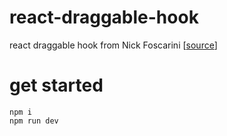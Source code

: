 # react-draggable-hook

react draggable hook from Nick Foscarini [[source](https://www.linkedin.com/posts/nick-foscarini_javascript-reactjs-github-activity-6818151840027344896-EPuR)]

# get started

```
npm i
npm run dev
```
